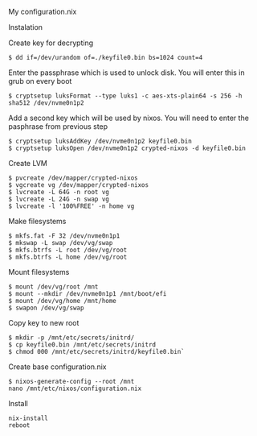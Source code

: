 My configuration.nix

Instalation

Create key for decrypting

`$ dd if=/dev/urandom of=./keyfile0.bin bs=1024 count=4`

Enter the passphrase which is used to unlock disk. You will enter this in grub on every boot

`$ cryptsetup luksFormat --type luks1 -c aes-xts-plain64 -s 256 -h sha512 /dev/nvme0n1p2`

Add a second key which will be used by nixos. You will need to enter the pasphrase from previous step
```
$ cryptsetup luksAddKey /dev/nvme0n1p2 keyfile0.bin
$ cryptsetup luksOpen /dev/nvme0n1p2 crypted-nixos -d keyfile0.bin
```

Create LVM
```
$ pvcreate /dev/mapper/crypted-nixos
$ vgcreate vg /dev/mapper/crypted-nixos
$ lvcreate -L 64G -n root vg
$ lvcreate -L 24G -n swap vg
$ lvcreate -l '100%FREE' -n home vg
```

Make filesystems
```
$ mkfs.fat -F 32 /dev/nvme0n1p1
$ mkswap -L swap /dev/vg/swap
$ mkfs.btrfs -L root /dev/vg/root
$ mkfs.btrfs -L home /dev/vg/root
```

Mount filesystems
```
$ mount /dev/vg/root /mnt
$ mount --mkdir /dev/nvme0n1p1 /mnt/boot/efi
$ mount /dev/vg/home /mnt/home
$ swapon /dev/vg/swap
```

Copy key to new root
```
$ mkdir -p /mnt/etc/secrets/initrd/
$ cp keyfile0.bin /mnt/etc/secrets/initrd
$ chmod 000 /mnt/etc/secrets/initrd/keyfile0.bin`
```

Create base configuration.nix
```
$ nixos-generate-config --root /mnt
nano /mnt/etc/nixos/configuration.nix
```

Install
```
nix-install
reboot
```
